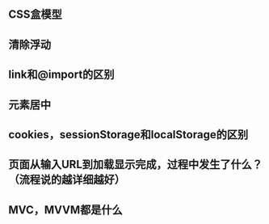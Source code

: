 ## CSS盒模型
## 清除浮动
## link和@import的区别
## 元素居中
## cookies，sessionStorage和localStorage的区别
## 页面从输入URL到加载显示完成，过程中发生了什么？（流程说的越详细越好）
## MVC，MVVM都是什么
